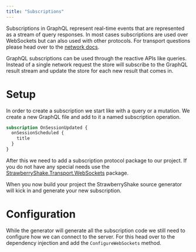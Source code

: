 ```yaml
---
title: "Subscriptions"
---
```


Subscriptions in GraphQL represent real-time events that are represented as a stream of query responses. In most cases subscriptions are used over WebSockets but can also used with other protocols. For transport questions please head over to the [network docs](../strawberryshake/networking).

GraphQL subscriptions can be used through the reactive APIs like queries. Instead of a single network request the store will subscribe to the GraphQL result stream and update the store for each new result that comes in.

# Setup

In order to create a subscription we start like with a query or a mutation. We create a new GraphQL file and add to it a named subscription operation.

```graphql
subscription OnSessionUpdated {
  onSessionScheduled {
    title
  }
}
```

After this we need to add a subscription protocol package to our project. If you do not have any special needs use the [StrawberryShake.Transport.WebSockets](https://www.nuget.org/packages/StrawberryShake.Transport.WebSockets) package.

When you now build your project the StrawberryShake source generator will kick in and generate your new subscription.

# Configuration

While the generator will generate all the subscription code we still need to configure how we can connect to the server. For this head over to the dependency injection and add the `ConfigureWebSockets` method.

```csharp

```
